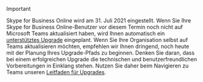 > [!IMPORTANT]
> Skype for Business Online wird am 31. Juli 2021 eingestellt. Wenn Sie Ihre Skype for Business Online-Benutzer vor diesem Termin noch nicht auf Microsoft Teams aktualisiert haben, wird Ihnen automatisch ein [unterstütztes Upgrade](/microsoftteams/upgrade-assisted) eingeplant. Wenn Sie Ihre Organisation selbst auf Teams aktualisieren möchten, empfehlen wir Ihnen dringend, noch heute mit der Planung Ihres Upgrade-Pfads zu beginnen. Denken Sie daran, dass bei einem erfolgreichen Upgrade die technischen und benutzerfreundlichen Vorbereitungen in Einklang stehen. Nutzen Sie daher beim Navigieren zu Teams unseren [Leitfaden für Upgrades](/microsoftteams/upgrade-start-here).
